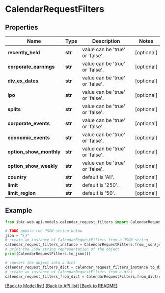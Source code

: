 # CalendarRequestFilters


## Properties

Name | Type | Description | Notes
------------ | ------------- | ------------- | -------------
**recently_held** | **str** | value can be &#39;true&#39; or &#39;false&#39;. | [optional] 
**corporate_earnings** | **str** | value can be &#39;true&#39; or &#39;false&#39;. | [optional] 
**div_ex_dates** | **str** | value can be &#39;true&#39; or &#39;false&#39;. | [optional] 
**ipo** | **str** | value can be &#39;true&#39; or &#39;false&#39;. | [optional] 
**splits** | **str** | value can be &#39;true&#39; or &#39;false&#39;. | [optional] 
**corporate_events** | **str** | value can be &#39;true&#39; or &#39;false&#39;. | [optional] 
**economic_events** | **str** | value can be &#39;true&#39; or &#39;false&#39;. | [optional] 
**option_show_monthly** | **str** | value can be &#39;true&#39; or &#39;false&#39;. | [optional] 
**option_show_weekly** | **str** | value can be &#39;true&#39; or &#39;false&#39;. | [optional] 
**country** | **str** | default is &#39;All&#39;. | [optional] 
**limit** | **str** | default is &#39;250&#39;. | [optional] 
**limit_region** | **str** | default is &#39;50&#39;. | [optional] 

## Example

```python
from ibkr-web-api.models.calendar_request_filters import CalendarRequestFilters

# TODO update the JSON string below
json = "{}"
# create an instance of CalendarRequestFilters from a JSON string
calendar_request_filters_instance = CalendarRequestFilters.from_json(json)
# print the JSON string representation of the object
print(CalendarRequestFilters.to_json())

# convert the object into a dict
calendar_request_filters_dict = calendar_request_filters_instance.to_dict()
# create an instance of CalendarRequestFilters from a dict
calendar_request_filters_from_dict = CalendarRequestFilters.from_dict(calendar_request_filters_dict)
```
[[Back to Model list]](../README.md#documentation-for-models) [[Back to API list]](../README.md#documentation-for-api-endpoints) [[Back to README]](../README.md)


